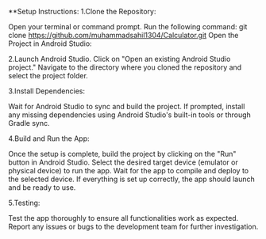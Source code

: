 **Setup Instructions:
1.Clone the Repository:

Open your terminal or command prompt.
Run the following command:
git clone https://github.com/muhammadsahil1304/Calculator.git
Open the Project in Android Studio:

2.Launch Android Studio.
Click on "Open an existing Android Studio project."
Navigate to the directory where you cloned the repository and select the project folder.

3.Install Dependencies:

Wait for Android Studio to sync and build the project.
If prompted, install any missing dependencies using Android Studio's built-in tools or through Gradle sync.

4.Build and Run the App:

Once the setup is complete, build the project by clicking on the "Run" button in Android Studio.
Select the desired target device (emulator or physical device) to run the app.
Wait for the app to compile and deploy to the selected device.
If everything is set up correctly, the app should launch and be ready to use.

5.Testing:

Test the app thoroughly to ensure all functionalities work as expected.
Report any issues or bugs to the development team for further investigation.
